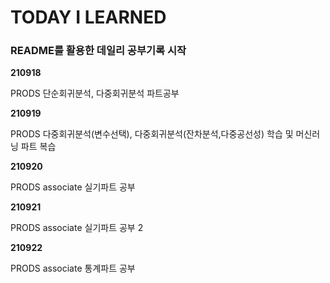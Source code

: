 # TODAY I LEARNED
### README를 활용한 데일리 공부기록 시작

**210918**

PRODS 단순회귀분석, 다중회귀분석 파트공부

**210919**

PRODS 다중회귀분석(변수선택), 다중회귀분석(잔차분석,다중공선성) 학습 및 머신러닝 파트 복습

**210920**

PRODS associate 실기파트 공부

**210921**

PRODS associate 실기파트 공부 2

**210922**

PRODS associate 통계파트 공부
